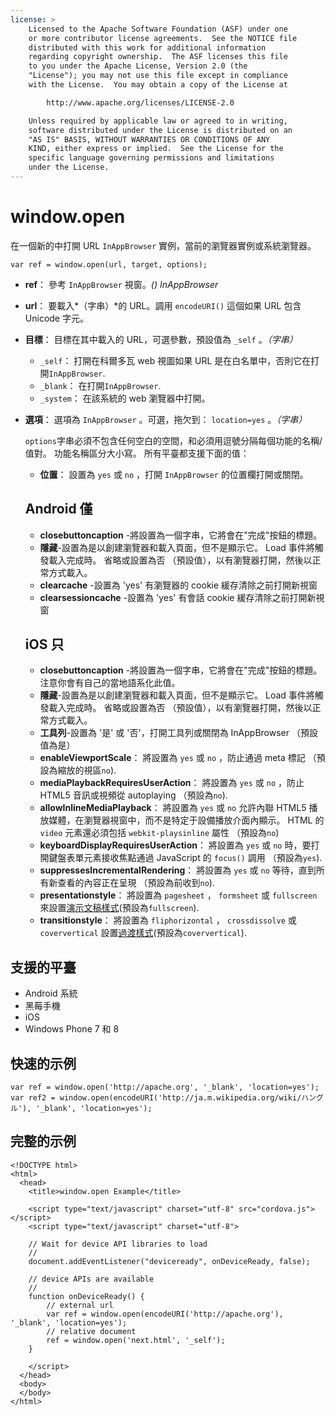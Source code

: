 ```yaml
---
license: >
    Licensed to the Apache Software Foundation (ASF) under one
    or more contributor license agreements.  See the NOTICE file
    distributed with this work for additional information
    regarding copyright ownership.  The ASF licenses this file
    to you under the Apache License, Version 2.0 (the
    "License"); you may not use this file except in compliance
    with the License.  You may obtain a copy of the License at

        http://www.apache.org/licenses/LICENSE-2.0

    Unless required by applicable law or agreed to in writing,
    software distributed under the License is distributed on an
    "AS IS" BASIS, WITHOUT WARRANTIES OR CONDITIONS OF ANY
    KIND, either express or implied.  See the License for the
    specific language governing permissions and limitations
    under the License.
---
```


# window.open

在一個新的中打開 URL `InAppBrowser` 實例，當前的瀏覽器實例或系統瀏覽器。

    var ref = window.open(url, target, options);
    

*   **ref**： 參考 `InAppBrowser` 視窗。*() InAppBrowser*

*   **url**： 要載入*（字串）*的 URL。調用 `encodeURI()` 這個如果 URL 包含 Unicode 字元。

*   **目標**： 目標在其中載入的 URL，可選參數，預設值為 `_self` 。*（字串）*
    
    *   `_self`： 打開在科爾多瓦 web 視圖如果 URL 是在白名單中，否則它在打開`InAppBrowser`.
    *   `_blank`： 在打開`InAppBrowser`.
    *   `_system`： 在該系統的 web 瀏覽器中打開。

*   **選項**： 選項為 `InAppBrowser` 。可選，拖欠到： `location=yes` 。*（字串）*
    
    `options`字串必須不包含任何空白的空間，和必須用逗號分隔每個功能的名稱/值對。 功能名稱區分大小寫。 所有平臺都支援下面的值：
    
    *   **位置**： 設置為 `yes` 或 `no` ，打開 `InAppBrowser` 的位置欄打開或關閉。
    ## Android 僅
    
    *   **closebuttoncaption** -將設置為一個字串，它將會在"完成"按鈕的標題。 
    *   **隱藏**-設置為是以創建瀏覽器和載入頁面，但不是顯示它。 Load 事件將觸發載入完成時。 省略或設置為否 （預設值），以有瀏覽器打開，然後以正常方式載入。 
    *   **clearcache** -設置為 'yes' 有瀏覽器的 cookie 緩存清除之前打開新視窗
    *   **clearsessioncache** -設置為 'yes' 有會話 cookie 緩存清除之前打開新視窗
    ## iOS 只
    
    *   **closebuttoncaption** -將設置為一個字串，它將會在"完成"按鈕的標題。注意你會有自己的當地語系化此值。
    *   **隱藏**-設置為是以創建瀏覽器和載入頁面，但不是顯示它。 Load 事件將觸發載入完成時。 省略或設置為否 （預設值），以有瀏覽器打開，然後以正常方式載入。 
    *   **工具列**-設置為 '是' 或 '否'，打開工具列或關閉為 InAppBrowser （預設值為是）
    *   **enableViewportScale**： 將設置為 `yes` 或 `no` ，防止通過 meta 標記 （預設為縮放的視區`no`).
    *   **mediaPlaybackRequiresUserAction**： 將設置為 `yes` 或 `no` ，防止 HTML5 音訊或視頻從 autoplaying （預設為`no`).
    *   **allowInlineMediaPlayback**： 將設置為 `yes` 或 `no` 允許內聯 HTML5 播放媒體，在瀏覽器視窗中，而不是特定于設備播放介面內顯示。 HTML 的 `video` 元素還必須包括 `webkit-playsinline` 屬性 （預設為`no`)
    *   **keyboardDisplayRequiresUserAction**： 將設置為 `yes` 或 `no` 時，要打開鍵盤表單元素接收焦點通過 JavaScript 的 `focus()` 調用 （預設為`yes`).
    *   **suppressesIncrementalRendering**： 將設置為 `yes` 或 `no` 等待，直到所有新查看的內容正在呈現 （預設為前收到`no`).
    *   **presentationstyle**： 將設置為 `pagesheet` ， `formsheet` 或 `fullscreen` 來設置[演示文稿樣式][1](預設為`fullscreen`).
    *   **transitionstyle**： 將設置為 `fliphorizontal` ， `crossdissolve` 或 `coververtical` 設置[過渡樣式][2](預設為`coververtical`).

 [1]: http://developer.apple.com/library/ios/documentation/UIKit/Reference/UIViewController_Class/Reference/Reference.html#//apple_ref/occ/instp/UIViewController/modalPresentationStyle
 [2]: http://developer.apple.com/library/ios/#documentation/UIKit/Reference/UIViewController_Class/Reference/Reference.html#//apple_ref/occ/instp/UIViewController/modalTransitionStyle

## 支援的平臺

*   Android 系統
*   黑莓手機
*   iOS
*   Windows Phone 7 和 8

## 快速的示例

    var ref = window.open('http://apache.org', '_blank', 'location=yes');
    var ref2 = window.open(encodeURI('http://ja.m.wikipedia.org/wiki/ハングル'), '_blank', 'location=yes');
    

## 完整的示例

    <!DOCTYPE html>
    <html>
      <head>
        <title>window.open Example</title>
    
        <script type="text/javascript" charset="utf-8" src="cordova.js"></script>
        <script type="text/javascript" charset="utf-8">
    
        // Wait for device API libraries to load
        //
        document.addEventListener("deviceready", onDeviceReady, false);
    
        // device APIs are available
        //
        function onDeviceReady() {
            // external url
            var ref = window.open(encodeURI('http://apache.org'), '_blank', 'location=yes');
            // relative document
            ref = window.open('next.html', '_self');
        }
    
        </script>
      </head>
      <body>
      </body>
    </html>